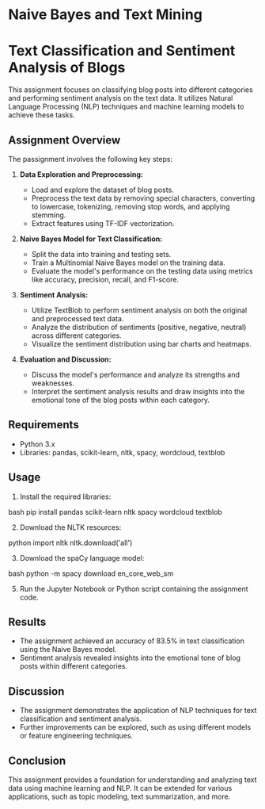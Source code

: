 #  Naive Bayes and Text Mining

# Text Classification and Sentiment Analysis of Blogs

This assignment focuses on classifying blog posts into different categories and performing sentiment analysis on the text data. It utilizes Natural Language Processing (NLP) techniques and machine learning models to achieve these tasks.

## Assignment Overview

The passignment involves the following key steps:

1. **Data Exploration and Preprocessing:**
   - Load and explore the dataset of blog posts.
   - Preprocess the text data by removing special characters, converting to lowercase, tokenizing, removing stop words, and applying stemming.
   - Extract features using TF-IDF vectorization.

2. **Naive Bayes Model for Text Classification:**
   - Split the data into training and testing sets.
   - Train a Multinomial Naive Bayes model on the training data.
   - Evaluate the model's performance on the testing data using metrics like accuracy, precision, recall, and F1-score.

3. **Sentiment Analysis:**
   - Utilize TextBlob to perform sentiment analysis on both the original and preprocessed text data.
   - Analyze the distribution of sentiments (positive, negative, neutral) across different categories.
   - Visualize the sentiment distribution using bar charts and heatmaps.

4. **Evaluation and Discussion:**
   - Discuss the model's performance and analyze its strengths and weaknesses.
   - Interpret the sentiment analysis results and draw insights into the emotional tone of the blog posts within each category.

## Requirements

- Python 3.x
- Libraries: pandas, scikit-learn, nltk, spacy, wordcloud, textblob

## Usage

1. Install the required libraries:

bash pip install pandas scikit-learn nltk spacy wordcloud textblob

2. Download the NLTK resources:

python import nltk nltk.download('all')

3. Download the spaCy language model:

bash python -m spacy download en_core_web_sm

5. Run the Jupyter Notebook or Python script containing the assignment code.

## Results

- The assignment achieved an accuracy of 83.5% in text classification using the Naive Bayes model.
- Sentiment analysis revealed insights into the emotional tone of blog posts within different categories.

## Discussion

- The assignment demonstrates the application of NLP techniques for text classification and sentiment analysis.
- Further improvements can be explored, such as using different models or feature engineering techniques.

## Conclusion

This assignment provides a foundation for understanding and analyzing text data using machine learning and NLP. It can be extended for various applications, such as topic modeling, text summarization, and more.
